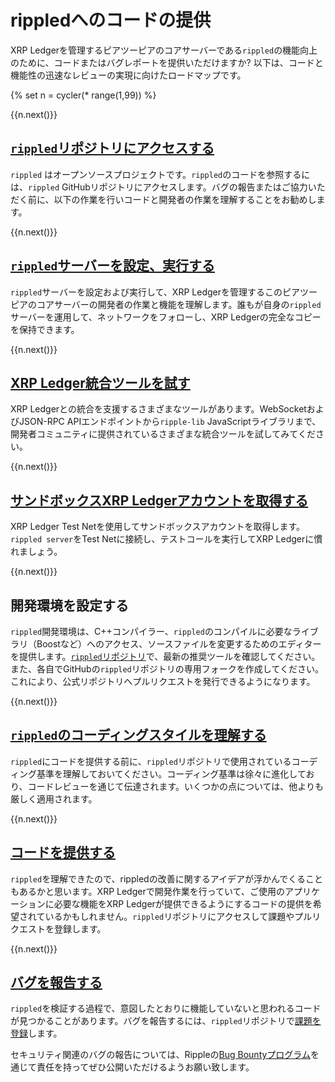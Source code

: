 # rippledへのコードの提供

XRP Ledgerを管理するピアツーピアのコアサーバーである`rippled`の機能向上のために、コードまたはバグレポートを提供いただけますか? 以下は、コードと機能性の迅速なレビューの実現に向けたロードマップです。

<!-- USE_CASE_STEPS_START -->
{% set n = cycler(* range(1,99)) %}

<span class="use-case-step-num">{{n.next()}}</span>
## [`rippled`リポジトリにアクセスする](https://github.com/ripple/rippled)

`rippled` はオープンソースプロジェクトです。`rippled`のコードを参照するには、`rippled` GitHubリポジトリにアクセスします。バグの報告またはご協力いただく前に、以下の作業を行いコードと開発者の作業を理解することをお勧めします。


<span class="use-case-step-num">{{n.next()}}</span>
## [`rippled`サーバーを設定、実行する](manage-the-rippled-server.html)

`rippled`サーバーを設定および実行して、XRP Ledgerを管理するこのピアツーピアのコアサーバーの開発者の作業と機能を理解します。誰もが自身の`rippled`サーバーを運用して、ネットワークをフォローし、XRP Ledgerの完全なコピーを保持できます。


<span class="use-case-step-num">{{n.next()}}</span>
## [XRP Ledger統合ツールを試す](get-started-with-the-rippled-api.html)

XRP Ledgerとの統合を支援するさまざまなツールがあります。WebSocketおよびJSON-RPC APIエンドポイントから`ripple-lib` JavaScriptライブラリまで、開発者コミュニティに提供されているさまざまな統合ツールを試してみてください。


<span class="use-case-step-num">{{n.next()}}</span>
## [サンドボックスXRP Ledgerアカウントを取得する](xrp-test-net-faucet.html)

XRP Ledger Test Netを使用してサンドボックスアカウントを取得します。`rippled server`をTest Netに接続し、テストコールを実行してXRP Ledgerに慣れましょう。


<span class="use-case-step-num">{{n.next()}}</span>
## 開発環境を設定する

`rippled`開発環境は、C++コンパイラー、`rippled`のコンパイルに必要なライブラリ（Boostなど）へのアクセス、ソースファイルを変更するためのエディターを提供します。[`rippled`リポジトリ](https://github.com/ripple/rippled)で、最新の推奨ツールを確認してください。また、各自でGitHubの`rippled`リポジトリの専用フォークを作成してください。これにより、公式リポジトリへプルリクエストを発行できるようになります。 <!-- for future, awaiting links to a few rippled repo md files - Nik -->


<span class="use-case-step-num">{{n.next()}}</span>
## [`rippled`のコーディングスタイルを理解する](https://github.com/ripple/rippled/blob/develop/docs/CodingStyle.md)

`rippled`にコードを提供する前に、`rippled`リポジトリで使用されているコーディング基準を理解しておいてください。コーディング基準は徐々に進化しており、コードレビューを通じて伝達されます。いくつかの点については、他よりも厳しく適用されます。


<span class="use-case-step-num">{{n.next()}}</span>
## [コードを提供する](https://github.com/ripple/rippled/pulls)

`rippled`を理解できたので、rippledの改善に関するアイデアが浮かんでくることもあるかと思います。XRP Ledgerで開発作業を行っていて、ご使用のアプリケーションに必要な機能をXRP Ledgerが提供できるようにするコードの提供を希望されているかもしれません。`rippled`リポジトリにアクセスして課題やプルリクエストを登録します。


<span class="use-case-step-num">{{n.next()}}</span>
## [バグを報告する](https://github.com/ripple/rippled/issues)

`rippled`を検証する過程で、意図したとおりに機能していないと思われるコードが見つかることがあります。バグを報告するには、`rippled`リポジトリで[課題を登録](https://github.com/ripple/rippled/issues)します。

セキュリティ関連のバグの報告については、Rippleの[Bug Bountyプログラム](https://ripple.com/bug-bounty/)を通じて責任を持ってぜひ公開いただけるようお願い致します。

